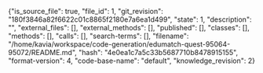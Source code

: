 {"is_source_file": true, "file_id": 1, "git_revision": "180f3846a82f6622c01c8865f2180e7a6ea1d499", "state": 1, "description": "", "external_files": [], "external_methods": [], "published": [], "classes": [], "methods": [], "calls": [], "search-terms": [], "filename": "/home/kavia/workspace/code-generation/edumatch-quest-95064-95072/README.md", "hash": "4e0ea1c7a5c33b5687710b8478915155", "format-version": 4, "code-base-name": "default", "knowledge_revision": 2}